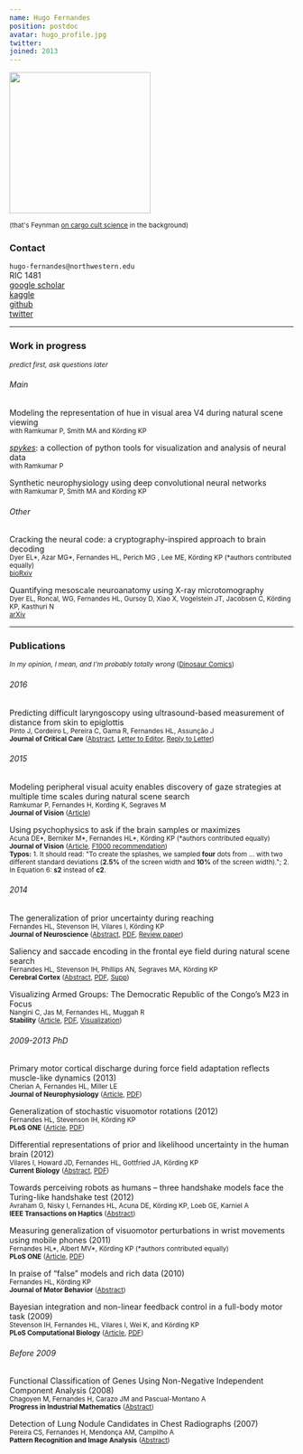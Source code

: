 ```yaml
---
name: Hugo Fernandes
position: postdoc
avatar: hugo_profile.jpg
twitter:
joined: 2013
---
```


<img width="250" src="{{site.baseurl}}/images/people/hugo_profile.jpg" data-action="zoom">

<sup> (that's Feynman [on cargo cult science](http://www.californiachaparral.com/images/CargoCult.pdf) in the background) </sup>

### Contact

<i class="fa fa-envelope-o"></i>  `hugo-fernandes@northwestern.edu`<br>
<i class="fa fa-building"></i> RIC 1481 <br>
[<i class="fa fa-bar-chart"></i> google scholar](https://scholar.google.com/citations?user=JG7xb2AAAAAJ) <br>
[<i class="fa fa-futbol-o"></i> kaggle](https://www.kaggle.com/hugoguh) <br>
[<i class="fa fa-github"></i> github](https://github.com/hugoguh) <br>
[<i class="fa fa-twitter"></i> twitter](https://twitter.com/jugoguj) <br>


<hr>

### Work in progress
<sup> _predict first, ask questions later_ </sup> <br>

###### Main
Modeling the representation of hue in visual area V4 during natural scene viewing <br>
<sup>with Ramkumar P, Smith MA and Körding KP</sup> <br>


[_spykes_](https://github.com/KordingLab/spykes): a collection of python tools for visualization and analysis of neural data<br>
<sup>with Ramkumar P</sup> <br>


Synthetic neurophysiology using deep convolutional neural networks <br>
<sup>with Ramkumar P, Smith MA and Körding KP</sup> <br>


###### Other
Cracking the neural code: a cryptography-inspired approach to brain decoding <br>
<sup> Dyer EL\*, Azar MG\*, Fernandes HL, Perich MG , Lee ME, Körding KP (\*authors contributed equally)</sup> <br>
<sup>[bioRxiv](http://www.biorxiv.org/content/early/2016/10/14/080861)</sup>


Quantifying mesoscale neuroanatomy using X-ray microtomography <br>
<sup> Dyer EL, Roncal, WG, Fernandes HL, Gursoy D, Xiao X, Vogelstein JT, Jacobsen C, Körding KP, Kasthuri N</sup> <br>
<sup>[arXiv](http://arxiv.org/pdf/1604.03629.pdf)</sup>

<hr>

### Publications
<sup> _In my opinion, I mean, and I'm probably totally wrong_ ([Dinosaur Comics](http://www.qwantz.com/index.php?comic=1650)) </sup> <br>

###### 2016
Predicting difficult laryngoscopy using ultrasound-based measurement of distance from skin to epiglottis <br>
<sup>Pinto J, Cordeiro L, Pereira C, Gama R, Fernandes HL, Assunção J <br>
**Journal of Critical Care** ([Abstract](http://www.jccjournal.org/article/S0883-9441(16)00057-5/abstract), [Letter to Editor](http://www.jccjournal.org/article/S0883-9441(16)30014-4/fulltext), [Reply to Letter](http://www.sciencedirect.com/science/article/pii/S0883944116300132))</sup>


###### 2015
Modeling peripheral visual acuity enables discovery of gaze strategies at multiple time scales during natural scene search <br>
<sup>Ramkumar P, Fernandes H, Kording K, Segraves M <br>
**Journal of Vision** ([Article](http://www.journalofvision.org/content/15/3/19.abstract))</sup>


Using psychophysics to ask if the brain samples or maximizes <br>
<sup>Acuna DE\*, Berniker M\*, Fernandes HL\*, Körding KP (\*authors contributed equally) <br>
 **Journal of Vision** ([Article](http://www.journalofvision.org/content/15/3/7.abstract), [F1000 recommendation](http://f1000.com/prime/725389756?key=KfDGGy3MWelYpcg)) </sup><br>
<sup>**Typos:** 1. It should read: "To create the splashes, we sampled **four** dots from ... with two different standard deviations (**2.5%** of the screen width and **10%** of the screen width)."; 2. In Equation 6: **s2** instead of **c2**.</sup>


###### 2014
The generalization of prior uncertainty during reaching <br>
<sup>Fernandes HL, Stevenson IH, Vilares I, Körding KP <br>
**Journal of Neuroscience** ([Abstract](http://www.jneurosci.org/content/34/34/11470.short), [PDF](http://klab.smpp.northwestern.edu/wiki/images/e/ee/The_generalization_of_prior_uncertainty_during_learning.pdf), [Review paper](http://www.jneurosci.org/content/35/2/439.short)) </sup>


Saliency and saccade encoding in the frontal eye field during natural scene search <br>
<sup>Fernandes HL, Stevenson IH, Phillips AN, Segraves MA, Körding KP <br>
**Cerebral Cortex** ([Abstract](http://cercor.oxfordjournals.org/content/early/2013/07/16/cercor.bht179.short?rss=1), [PDF](http://cercor.oxfordjournals.org/content/24/12/3232.full.pdf), [Supp](http://klab.smpp.northwestern.edu/wiki/images/7/76/Bht179supp_Fernandes_CC.pdf)) </sup>


Visualizing Armed Groups: The Democratic Republic of the Congo’s M23 in Focus <br>
<sup>Nangini C, Jas M, Fernandes HL, Muggah R <br>
**Stability** ([Article](http://www.stabilityjournal.org/article/view/207), [PDF](http://www.stabilityjournal.org/article/download/sta.dd/178), [Visualization](http://www.stabilityjournal.org/hosted/m23-rebel-support-in-drc/)) </sup>


###### 2009-2013 PhD
Primary motor cortical discharge during force field adaptation reflects muscle-like dynamics (2013) <br>
<sup>Cherian A, Fernandes HL, Miller LE <br>
**Journal of Neurophysiology** ([Article](http://jn.physiology.org/content/110/3/768), [PDF](http://jn.physiology.org/content/jn/110/3/768.full.pdf)) </sup>


Generalization of stochastic visuomotor rotations (2012) <br>
<sup>Fernandes HL, Stevenson IH, Körding KP <br>
**PLoS ONE** ([Article](http://journals.plos.org/plosone/article?id=10.1371/journal.pone.0043016), [PDF](http://www.plosone.org/article/fetchObject.action?uri=info:doi/10.1371/journal.pone.0043016&representation=PDF)) </sup>


Differential representations of prior and likelihood uncertainty in the human brain (2012) <br>
<sup>Vilares I, Howard JD, Fernandes HL, Gottfried JA, Körding KP <br>
**Current Biology** ([Abstract](http://www.cell.com/current-biology/abstract/S0960-9822(12)00801-9), [PDF](http://ac.els-cdn.com/S0960982212008019/1-s2.0-S0960982212008019-main.pdf?_tid=f7636e20-d0f9-11e5-8a50-00000aab0f6c&acdnat=1455220952_61d8cb51d451e942c94641e7ffc9665d)) </sup>


Towards perceiving robots as humans – three handshake models face the Turing-like handshake test (2012) <br>
<sup>Avraham G, Nisky I, Fernandes HL, Acuna DE, Körding KP, Loeb GE, Karniel A <br>
**IEEE Transactions on Haptics** ([Abstract](http://ieeexplore.ieee.org/xpl/articleDetails.jsp?reload=true&arnumber=6185551)) </sup>


Measuring generalization of visuomotor perturbations in wrist movements using mobile phones (2011) <br>
<sup>Fernandes HL\*, Albert MV\*, Körding KP (\*authors contributed equally) <br>
**PLoS ONE** ([Article](http://www.plosone.org/article/info%3Adoi%2F10.1371%2Fjournal.pone.0020290),  [PDF](http://www.plosone.org/article/fetchObjectAttachment.action?uri=info%3Adoi%2F10.1371%2Fjournal.pone.0020290&representation=PDF)) </sup>


In praise of “false” models and rich data (2010) <br>
<sup>Fernandes HL, Körding KP <br>
**Journal of Motor Behavior** ([Abstract](http://www.informaworld.com/smpp/content~content=a929880009~db=all~jumptype=rss)) </sup>


Bayesian integration and non-linear feedback control in a full-body motor task (2009) <br>
<sup>Stevenson IH, Fernandes HL, Vilares I, Wei K, and Körding KP <br>
**PLoS Computational Biology** ([Article](http://www.ploscompbiol.org/article/info:doi/10.1371/journal.pcbi.1000629), [PDF](http://www.ploscompbiol.org/article/fetchObjectAttachment.action?uri=info%3Adoi%2F10.1371%2Fjournal.pcbi.1000629&representation=PDF)) </sup>

###### Before 2009


Functional Classification of Genes Using Non-Negative Independent Component Analysis (2008) <br>
<sup>Chagoyen M, Fernandes H, Carazo JM and Pascual-Montano A <br>
**Progress in Industrial Mathematics** ([Abstract](http://www.springerlink.com/content/q18780j7h1870612/)) </sup>


Detection of Lung Nodule Candidates in Chest Radiographs (2007) <br>
<sup>Pereira CS, Fernandes H, Mendonça AM, Campilho A <br>
**Pattern Recognition and Image Analysis** ([Abstract](http://www.springerlink.com/content/y42r75p31740m471)) </sup>

